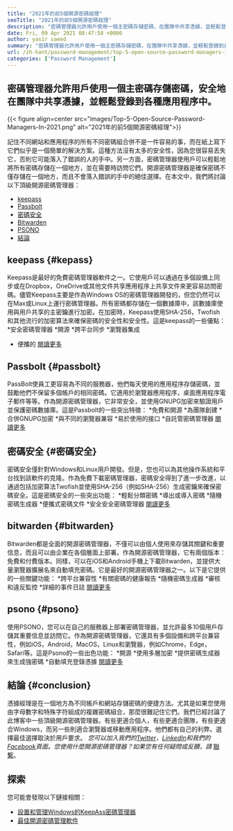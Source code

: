 ```yaml
---
title: "2021年的前5個開源密碼經理" 
seoTitle: "2021年的前5個開源密碼經理" 
description: "密碼管理器允許用戶使用一個主密碼存儲密碼，在團隊中共享憑據，並輕鬆登錄到各種應用程序。" 
date: Fri, 09 Apr 2021 08:47:58 +0000
author: yasir saeed
summary: "密碼管理器允許用戶使用一個主密碼存儲密碼，在團隊中共享憑據，並輕鬆登錄到各種應用程序。" 
url: /zh-hant/password-management/top-5-open-source-password-managers-in-2021/
categories: ['Password Management']
---
```


## 密碼管理器允許用戶使用一個主密碼存儲密碼，安全地在團隊中共享憑據，並輕鬆登錄到各種應用程序中。

{{< figure align=center src="images/Top-5-Open-Source-Password-Managers-In-2021.png" alt="2021年的前5個開源密碼經理">}}

記住不同網站和應用程序的所有不同密碼組合併不是一件容易的事，而在紙上寫下它們似乎是一個簡單的解決方案。這種方法沒有太多的安全性，因為您很容易丟失它，否則它可能落入了錯誤的人的手中。另一方面，密碼管理器使用戶可以輕鬆地將所有密碼存儲在一個地方，並在需要時訪問它們。開源密碼管理器是確保密碼不僅存儲在一個地方，而且不會落入錯誤的手中的絕佳選擇。在本文中，我們將討論以下頂級開源密碼管理器：
  * [keepass][1]
  * [Passbolt][2]
  * [密碼安全][3]
  * [Bitwarden][4]
  * [PSONO][5]
  * [結論][6]

## keepass   {#kepass}
Keepass是最好的免費密碼管理器軟件之一。它使用戶可以通過在多個設備上同步或在Dropbox，OneDrive或其他文件共享應用程序上共享文件來更容易訪問密碼。儘管Keepass主要是作為Windows OS的密碼管理器開發的，但您仍然可以在Max或Linux上運行密碼管理器。所有密碼都存儲在一個數據庫中，該數據庫使用與用戶共享的主密鑰進行加密。在加密時，Keepass使用SHA-256，Twofish和其他流行的加密算法來確保密碼的安全性和安全性。這是keepass的一些優點：
  *安全密碼管理器
  *開源
  *跨平台同步
  *瀏覽器集成
  * 便攜的
[閱讀更多][7]

## Passbolt   {#passbolt}
PassBolt使員工更容易為不同的服務器，他們每天使用的應用程序存儲密碼，並鼓勵他們不保留多個帳戶的相同密碼。它適用於瀏覽器應用程序，桌面應用程序電子郵件等等。作為開源密碼管理器，它非常安全，並使用GNUPG加密來驗證用戶並保護密碼數據庫。這是Passbolt的一些突出特徵：
  *免費和開源
  *為團隊創建
  *合併GNUPG加密
  *與不同的瀏覽器兼容
  *易於使用的接口
  *自託管密碼管理器
[閱讀更多][8]

## 密碼安全 {#密碼安全}
密碼安全僅針對Windows和Linux用戶開發。但是，您也可以為其他操作系統和平台找到該軟件的克隆。作為免費下載密碼管理器，密碼安全得到了進一步改進，以通過包括加密算法Twofish並使用SHA-256（例如SHA-256）生成密鑰來確保密碼安全。這是密碼安全的一些突出功能：
  *輕鬆分類密碼
  *導出或導入密碼
  *隨機密碼生成器
  *便攜式密碼文件
  *安全安全密碼管理器
[閱讀更多][9]

## bitwarden   {#bitwarden}
Bitwarden都是全面的開源密碼管理器，不僅可以由個人使用來存儲其關鍵和重要信息，而且可以由企業在各個層面上部署。作為開源密碼管理器，它有兩個版本：免費和付費版本​​。同樣，可以在iOS和Android手機上下載Bitwarden，並提供大量瀏覽器擴展名來自動填充密碼。它是最好的開源密碼管理器之一。以下是它提供的一些關鍵功能：
  *跨平台兼容性
  *有關密碼的健康報告
  *隨機密碼生成器
  *審核和違反監控
  *詳細的事件日誌
[閱讀更多][10]

## psono   {#psono}
使用PSONO，您可以在自己的服務器上部署密碼管理器，並允許最多10個用戶存儲其重要信息並訪問它。作為開源密碼管理器，它還具有多個設備和跨平台兼容性，例如iOS，Android，MacOS，Linux和瀏覽器，例如Chrome，Edge，Safari等。這是Psono的一些出色功能：
  *開源
  *使用多層加密
  *提供密碼生成器來生成強密碼
  *自動填充登錄憑據
[閱讀更多][11]

## 結論 {#conclusion}
憑據經理是在一個地方為不同帳戶和網站存儲密碼的便捷方法。尤其是如果您使用由字母數字和特殊字符組成的複雜密碼組合，那麼很難記住它們。我們已經討論了此博客中一些頂級開源密碼管理器。有些更適合個人，有些更適合團隊，有些更適合Windows，而另一些則適合瀏覽器或移動應用程序。他們都有自己的利弊。選擇最佳選擇取決於用戶要求。
_您可以加入我們的[Twitter][12]，[LinkedIn][13]和我們的[Facebook][14]頁面。您使用什麼開源密碼管理器？如果您有任何疑問或反饋，請_ [聯繫][15]。

## 探索
您可能會發現以下鏈接相關：
  * [設置和管理Windows的KeepAss密碼管理器][16]
  * [最佳開源密碼管理軟件][17]

  
[1]: #keepass
[2]: #passbolt
[3]: #password-safe
[4]: #bitwarden
[5]: #psono
[6]: #conclusion
[7]: https://products.containerize.com/password-management/keepass
[8]: https://products.containerize.com/password-management/passbolt
[9]: https://products.containerize.com/password-management/password-safe
[10]: https://products.containerize.com/password-management/bitwarden
[11]: https://products.containerize.com/password-management/psono
[12]: https://twitter.com/containerize_co
[13]: https://www.linkedin.com/company/containerize/
[14]: http://facebook.com/containerize
[15]: mailto:yasir.saeed@aspose.com
[16]: https://blog.containerize.com/password-management/setup-manage-keepass-password-manager-for-windows/
[17]: https://products.containerize.com/password-management
